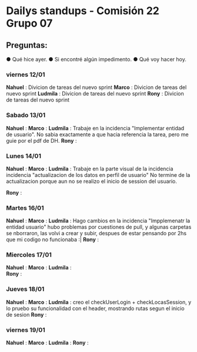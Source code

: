 # Dailys standups - Comisión 22 Grupo 07
## Preguntas:  
● Qué hice ayer.
● Si encontré algún impedimento.
● Qué voy hacer hoy.

### viernes 12/01

**Nahuel** :  Divicion de tareas del nuevo sprint
**Marco** : Divicion de tareas del nuevo sprint
**Ludmila** : Divicion de tareas del nuevo sprint
**Rony** : Divicion de tareas del nuevo sprint

### Sabado 13/01

**Nahuel** : 
**Marco** :
**Ludmila** : Trabaje en la incidencia "Implementar entidad de usuario". No sabia exactamente a que hacia referencia la tarea, pero me guie por el pdf de DH.
**Rony** : 

### Lunes 14/01

**Nahuel** : 
**Marco** :
**Ludmila** : Trabaje en la parte visual de la incidencia incidencia "actualizacion de los datos en perfil de usuario" No termine de la actualizacion porque aun no se realizo el inicio de session del usuario.

**Rony** : 

### Martes 16/01

**Nahuel** : 
**Marco** :
**Ludmila** : Hago cambios en la incidencia "Impplemenatr la entidad usuario" hubo problemas por cuestiones de pull, y algunas carpetas se nborraron, las volvi a crear y subir, despues de estar pensando por 2hs que mi codigo no funcionaba :|
**Rony** : 

### Miercoles 17/01

**Nahuel** : 
**Marco** :
**Ludmila** :  
**Rony** : 

### Jueves 18/01

**Nahuel** : 
**Marco** :
**Ludmila** : creo el checkUserLogin + checkLocasSession, y lo pruebo su funcionalidad con el header, mostrando rutas segun el inicio de sesion
**Rony** : 

### viernes 19/01

**Nahuel** : 
**Marco** :
**Ludmila** : 
**Rony** : 